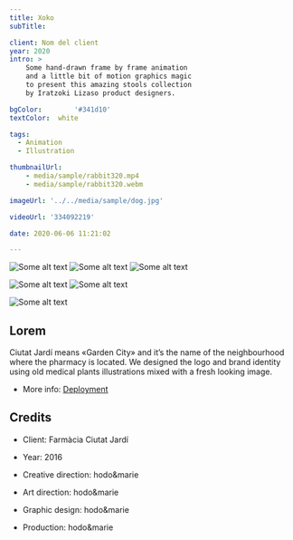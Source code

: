 ```yaml
---
title: Xoko
subTitle: 

client: Nom del client
year: 2020
intro: > 
	Some hand-drawn frame by frame animation
	and a little bit of motion graphics magic
	to present this amazing stools collection
	by Iratzoki Lizaso product designers.

bgColor: 		'#341d10' 
textColor: 	white

tags:
  - Animation
  - Illustration

thumbnailUrl: 
	- media/sample/rabbit320.mp4
	- media/sample/rabbit320.webm

imageUrl: '../../media/sample/dog.jpg'

videoUrl: '334092219'

date: 2020-06-06 11:21:02

---
```


<div class="gallery">

![Some alt text](https://dummyimage.com/600/b59895/b59895.jpg "x3")
![Some alt text](https://dummyimage.com/600/b59895/b59895.jpg "x3")
![Some alt text](https://dummyimage.com/600/b59895/b59895.jpg "x3")
</div>


<div class="gallery">

![Some alt text](https://dummyimage.com/800x500/b59895/b59895.jpg "x2")
![Some alt text](https://dummyimage.com/800x500/b59895/b59895.jpg "x2")
</div>

<div class="gallery">

![Some alt text](https://dummyimage.com/1200x400/b59895/b59895.jpg "x1")
</div>

## Lorem

Ciutat Jardí means «Garden City» and it’s the name of the neighbourhood where the pharmacy is located.
We designed the logo and brand identity using old medical plants illustrations mixed with a fresh looking image.

* More info: [Deployment](https://hexo.io/docs/deployment.html)

## Credits

* Client: Farmàcia Ciutat Jardí
* Year: 2016


* Creative direction: hodo&marie
* Art direction: hodo&marie
* Graphic design: hodo&marie
* Production: hodo&marie